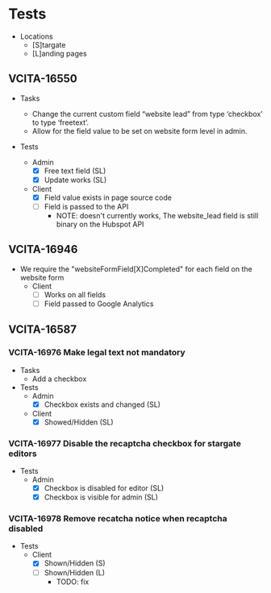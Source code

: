 # Tests
* Locations
    * [S]targate
    * [L]anding pages

## VCITA-16550
* Tasks
    * Change the current custom field “website lead” from type ‘checkbox’ to type ‘freetext’.
    * Allow for the field value to be set on website form level in admin. 

* Tests
    * Admin
        - [x] Free text field (SL) 
        - [x] Update works (SL) 
    * Client
        - [x] Field value exists in page source code 
        - [ ] Field is passed to the API
            - NOTE: doesn't currently works, The website_lead field is still binary on the Hubspot API

## VCITA-16946
* We require the "websiteFormField[X]Completed" for each field on the website form
    * Client
        - [ ] Works on all fields
        - [ ] Field passed to Google Analytics

## VCITA-16587

### VCITA-16976 Make legal text not mandatory
* Tasks
    * Add a checkbox
* Tests
    * Admin
        - [x] Checkbox exists and changed (SL) 
    * Client
        - [x] Showed/Hidden (SL)
        
### VCITA-16977 Disable the recaptcha checkbox for stargate editors
* Tests
    * Admin
        - [x] Checkbox is disabled for editor (SL)
        - [x] Checkbox is visible for admin (SL)

### VCITA-16978 Remove recatcha notice when recaptcha disabled
* Tests
    * Client
        - [x] Shown/Hidden (S)
        - [ ] Shown/Hidden (L)
            - TODO: fix
